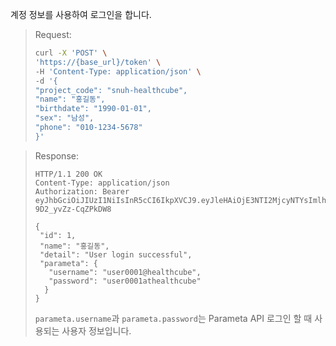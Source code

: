 계정 정보를 사용하여 로그인을 합니다.

> Request:
>
> ```bash
> curl -X 'POST' \
> 'https://{base_url}/token' \
> -H 'Content-Type: application/json' \
> -d '{
> "project_code": "snuh-healthcube",
> "name": "홍길동",
> "birthdate": "1990-01-01",
> "sex": "남성",
> "phone": "010-1234-5678"
> }'
> ```

> Response:
>
> ```http
> HTTP/1.1 200 OK
> Content-Type: application/json
> Authorization: Bearer eyJhbGciOiJIUzI1NiIsInR5cCI6IkpXVCJ9.eyJleHAiOjE3NTI2MjcyNTYsImlhdCI6MTcyMTA5MTI1Niwic2NvcGUiOiJhY2Nlc3NfdG9rZW4iLCJkYXRhIjp7ImlkIjoxfX0.sLkFUre8YlnZOC9rknmSvXZ85-9D2_yvZz-CqZPkDW8
>
> {
>  "id": 1,
>  "name": "홍길동",
>  "detail": "User login successful",
>  "parameta": {
>    "username": "user0001@healthcube",
>    "password": "user0001athealthcube"
>   }
> }
>
> ```
>
> `parameta.username`과 `parameta.password`는 Parameta API 로그인 할 때 사용되는 사용자 정보입니다.

<br />

